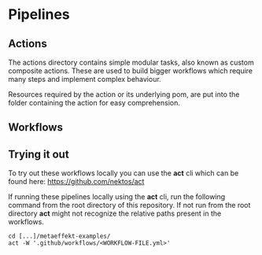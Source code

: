 # Pipelines



## Actions

The actions directory contains simple modular tasks, also known as custom composite actions. These are used to build bigger
workflows which require many steps and implement complex behaviour.

Resources required by the action or its underlying pom, are put into the folder containing the action for easy comprehension.

## Workflows

## Trying it out

To try out these workflows locally you can use the **act** cli which can be found here:
https://github.com/nektos/act

If running these pipelines locally using the **act** cli, run the following command from the root directory of this
repository. If not run from the root directory **act** might not recognize the relative paths present in the workflows.

~~~
cd [...]/metaeffekt-examples/
act -W '.github/workflows/<WORKFLOW-FILE.yml>'
~~~